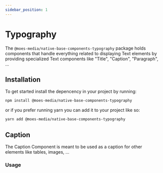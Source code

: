 ```yaml
---
sidebar_position: 1
---
```


# Typography

The `@moes-media/native-base-components-typography` package holds components that handle everything related to displaying Text elements by providing specialized Text components like "Title", "Caption", "Paragraph", ... 

## Installation

To get started install the depencency in your project by running: <br />

```bash
npm install @moes-media/native-base-components-typography
```

or if you prefer running yarn you can add it to your project like so:

```bash
yarn add @moes-media/native-base-components-typography
```


## Caption

The Caption Component is meant to be used as a caption for other elements like tables, images, ... <br />

### Usage